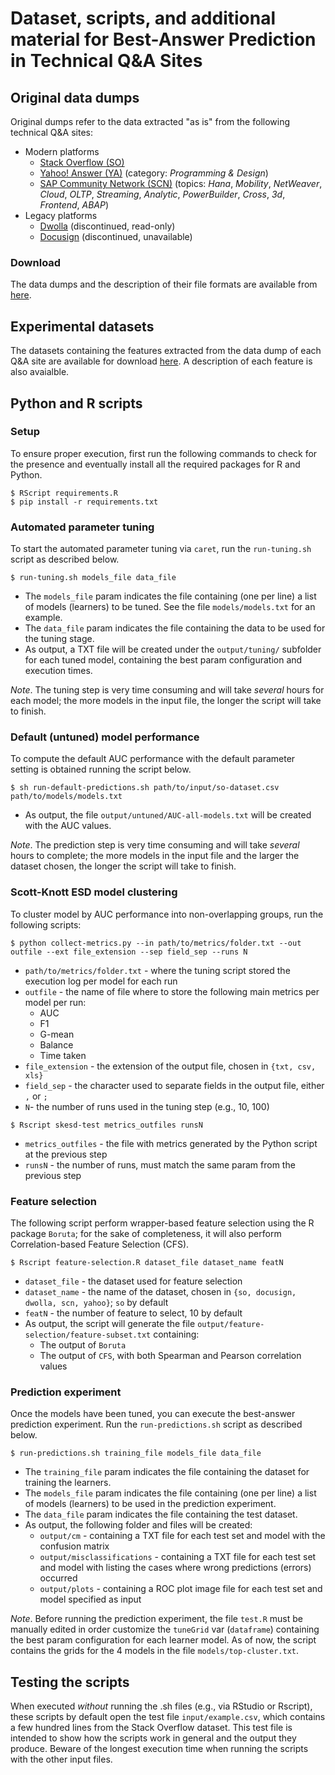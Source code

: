 # Dataset, scripts, and additional material for Best-Answer Prediction in Technical Q&A Sites

## Original data dumps
Original dumps refer to the data extracted "as is" from the following technical Q&A sites:
* Modern platforms
  * [Stack Overflow (SO)](https://www.stackoverflow.com) 
  * [Yahoo! Answer (YA)](https://answers.yahoo.com/dir/index?sid=396545663&link=list) (category: _Programming & Design_)
  * [SAP Community Network (SCN)](https://www.sap.com/community.html) (topics: _Hana_, _Mobility_, _NetWeaver_, _Cloud_, _OLTP_, _Streaming_, _Analytic_, _PowerBuilder_, _Cross_, _3d_, _Frontend_, _ABAP_)
* Legacy platforms
  * [Dwolla](https://discuss.dwolla.com/c/api-support) (discontinued, read-only)
  * [Docusign](https://www.docusign.com) (discontinued, unavailable)

### Download
The data dumps and the description of their file formats are available from [here](https://github.com/collab-uniba/dataset_best-answers_emse/tree/master/dumps).

## Experimental datasets
The datasets containing the features extracted from the data dump of each Q&A site are available for download [here](https://github.com/collab-uniba/dataset_best-answers_emse/tree/master/input).
A description of each feature is also avaialble.

## Python and  R scripts
### Setup
To ensure proper execution, first run the following commands to check for the presence and eventually install all the required packages for R and Python.
```
$ RScript requirements.R
$ pip install -r requirements.txt
```

### Automated parameter tuning
To start the automated parameter tuning via `caret`, run the `run-tuning.sh` script as described below. 
```
$ run-tuning.sh models_file data_file
```
* The `models_file` param indicates the file containing (one per line) a list of models (learners) to be tuned. See the file `models/models.txt` for an example.
* The `data_file` param indicates the file containing the data to be used for the tuning stage.
* As output, a TXT file will be created under the `output/tuning/` subfolder for each tuned model, containing the best param configuration and execution times.

_Note_. The tuning step is very time consuming and will take _several_ hours for each model; the more models in the input file, the longer the script will take to finish.

### Default (untuned) model performance
To compute the default AUC performance with the default parameter setting is obtained running the script below.
```
$ sh run-default-predictions.sh path/to/input/so-dataset.csv path/to/models/models.txt
```
* As output, the file `output/untuned/AUC-all-models.txt` will be created with the AUC values.

_Note_. The prediction step is very time consuming and will take _several_ hours to complete; the more models in the input file and the larger the dataset chosen, the longer the script will take to finish.

### Scott-Knott ESD model clustering 
To cluster model by AUC performance into non-overlapping groups, run the following scripts:
```
$ python collect-metrics.py --in path/to/metrics/folder.txt --out outfile --ext file_extension --sep field_sep --runs N
```
* `path/to/metrics/folder.txt` - where the tuning script stored the execution log per model for each run 
* `outfile` - the name of file where to store the following main metrics per model per run:
  - AUC
  - F1
  - G-mean
  - Balance
  - Time taken
* `file_extension` - the extension of the output file, chosen in `{txt, csv, xls}`
* `field_sep` - the character used to separate fields in the output file, either `,` or `;`
* `N`- the number of runs used in the tuning step (e.g., 10, 100)

```
$ Rscript skesd-test metrics_outfiles runsN 
```
* `metrics_outfiles` - the file with metrics generated by the Python script at the previous step
* `runsN` - the number of runs, must match the same param from the previous step 

### Feature selection
The following script perform wrapper-based feature selection using the R package `Boruta`; for the sake of completeness, it will also perform Correlation-based Feature Selection (CFS).
```
$ Rscript feature-selection.R dataset_file dataset_name featN
```
* `dataset_file` - the dataset used for feature selection
* `dataset_name` - the name of the dataset, chosen in `{so, docusign, dwolla, scn, yahoo}`; `so` by default
* `featN` - the number of feature to select, 10 by default
* As output, the script will generate the file `output/feature-selection/feature-subset.txt` containing:
  * The output of `Boruta`
  * The output of `CFS`, with both Spearman and Pearson correlation values

### Prediction experiment
Once the models have been tuned, you can execute the best-answer prediction experiment. Run the `run-predictions.sh` script as described below. 
```
$ run-predictions.sh training_file models_file data_file
```
* The `training_file` param indicates the file containing the dataset for training the learners.
* The `models_file` param indicates the file containing (one per line) a list of models (learners) to be used in the prediction experiment. 
* The `data_file` param indicates the file containing the test dataset.
* As output, the following folder and files will be created:
  * `output/cm` - containing a TXT file for each test set and model with the confusion matrix
  * `output/misclassifications` - containing a TXT file for each test set and model with listing the cases where wrong predictions (errors) occurred
  * `output/plots` - containing a ROC plot image file for each test set and model specified as input

_Note_. Before running the prediction experiment, the file `test.R` must be manually edited in order customize the `tuneGrid` var (`dataframe`) containing the best param configuration for each learner model. As of now, the script contains the grids for the 4 models in the file `models/top-cluster.txt`.

## Testing the scripts
When executed _without_ running the .sh files (e.g., via RStudio or Rscript), these scripts by default open the test file `input/example.csv`, which contains a few hundred lines from the Stack Overflow dataset. This test file is intended to show how the scripts work in general and the output they produce. Beware of the longest execution time when running the scripts with the other input files.
